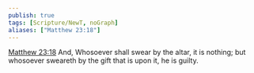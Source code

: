 ```yaml
---
publish: true
tags: [Scripture/NewT, noGraph]
aliases: ["Matthew 23:18"]
---
```

[Matthew 23:18](https://churchofjesuschrist.org/study/scriptures/nt/matt/23?lang=eng&id=p18#p18) And, Whosoever shall swear by the altar, it is nothing; but whosoever sweareth by the gift that is upon it, he is guilty.
